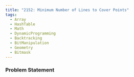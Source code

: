 ```yaml
---
title: "2152: Minimum Number of Lines to Cover Points"
tags:
  - Array
  - HashTable
  - Math
  - DynamicProgramming
  - Backtracking
  - BitManipulation
  - Geometry
  - Bitmask
---
```

### Problem Statement

